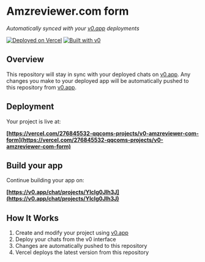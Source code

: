 # Amzreviewer.com form

*Automatically synced with your [v0.app](https://v0.app) deployments*

[![Deployed on Vercel](https://img.shields.io/badge/Deployed%20on-Vercel-black?style=for-the-badge&logo=vercel)](https://vercel.com/276845532-qqcoms-projects/v0-amzreviewer-com-form)
[![Built with v0](https://img.shields.io/badge/Built%20with-v0.app-black?style=for-the-badge)](https://v0.app/chat/projects/YIclg0Jlh3J)

## Overview

This repository will stay in sync with your deployed chats on [v0.app](https://v0.app).
Any changes you make to your deployed app will be automatically pushed to this repository from [v0.app](https://v0.app).

## Deployment

Your project is live at:

**[https://vercel.com/276845532-qqcoms-projects/v0-amzreviewer-com-form](https://vercel.com/276845532-qqcoms-projects/v0-amzreviewer-com-form)**

## Build your app

Continue building your app on:

**[https://v0.app/chat/projects/YIclg0Jlh3J](https://v0.app/chat/projects/YIclg0Jlh3J)**

## How It Works

1. Create and modify your project using [v0.app](https://v0.app)
2. Deploy your chats from the v0 interface
3. Changes are automatically pushed to this repository
4. Vercel deploys the latest version from this repository
